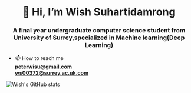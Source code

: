 
<!---
Peterwisu/Peterwisu is a ✨ special ✨ repository because its `README.md` (this file) appears on your GitHub profile.
You can click the Preview link to take a look at your changes.
--->
<h1 align="center">👋 Hi, I’m Wish Suhartidamrong</h1>
<h3 align="center">A final year undergraduate computer science student from University of Surrey,specialized in Machine learning(Deep Learning) </h3>

- 📫 How to reach me <div>**peterwisu@gmail.com**</div> <div>**ws00372@surrey.ac.uk.com**</div>
                     
![Wish's GitHub stats](https://github-readme-stats.vercel.app/api?username=Peterwisu&show_icons=true&theme=onedark)
